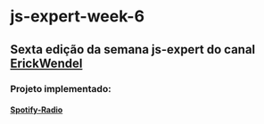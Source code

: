 # js-expert-week-6

## Sexta edição da semana js-expert do canal [ErickWendel](https://www.youtube.com/channel/UCh84012dEUE076wM2CVFN9A)

### Projeto implementado: 

#### [Spotify-Radio](https://github.com/Luccazx12/spotify-radio-js)
